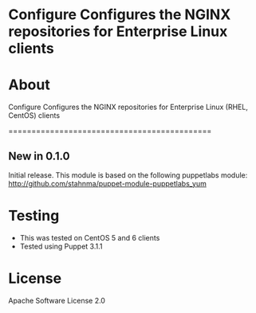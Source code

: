 # Configure Configures the NGINX repositories for Enterprise Linux clients

# About
Configure Configures the NGINX repositories for Enterprise Linux (RHEL, CentOS) clients

============================================
## New in 0.1.0

Initial release. This module is based on the following puppetlabs module:
http://github.com/stahnma/puppet-module-puppetlabs_yum

# Testing

  * This was tested on CentOS 5 and 6 clients
  * Tested using Puppet 3.1.1

# License
Apache Software License 2.0
